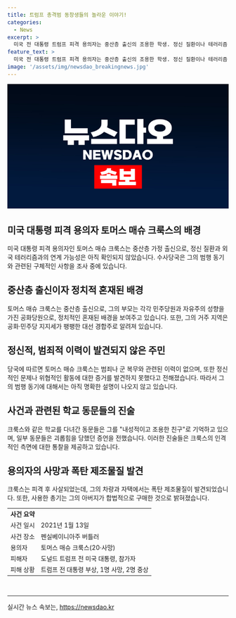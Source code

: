 ```yaml
---
title: 트럼프 총격범 동창생들의 놀라운 이야기!
categories:
  - News
excerpt: >
  미국 전 대통령 트럼프 피격 용의자는 중산층 출신의 조용한 학생. 정신 질환이나 테러리즘 연계 가능성은 없었으며, 정치적 혼재된 출신. 공화당원 등록이지만 민주당에 기부도. 범행 동기로 확인된 바 없음. 동창들은 평범하다고 했지만 괴롭힘도 받았다고 전했음. 사건 현장에서 용의자가 사망했고, 관통상과 폭탄 제조물질이 발견됐으며, 사용한 총기는 아버지가 구매한 것으로 전해졌음.
feature_text: >
  미국 전 대통령 트럼프 피격 용의자는 중산층 출신의 조용한 학생. 정신 질환이나 테러리즘 연계 가능성은 없었으며, 정치적 혼재된 출신. 공화당원 등록이지만 민주당에 기부도. 범행 동기로 확인된 바 없음. 동창들은 평범하다고 했지만 괴롭힘도 받았다고 전했음. 사건 현장에서 용의자가 사망했고, 관통상과 폭탄 제조물질이 발견됐으며, 사용한 총기는 아버지가 구매한 것으로 전해졌음.
image: '/assets/img/newsdao_breakingnews.jpg'
---
```


<p><img src="/assets/img/newsdao_breakingnews.jpg" alt="koreaapp 속보" /></p>

<h2 data-ke-size="size26">미국 대통령 피격 용의자 토머스 매슈 크룩스의 배경</h2>

<p data-ke-size="size16">미국 대통령 피격 용의자인 토머스 매슈 크룩스는 중산층 가정 출신으로, 정신 질환과 외국 테러리즘과의 연계 가능성은 아직 확인되지 않았습니다. 수사당국은 그의 범행 동기와 관련된 구체적인 사항을 조사 중에 있습니다.</p>

<h2><b>중산층 출신이자 정치적 혼재된 배경</b></h2>

<p data-ke-size="size16">토머스 매슈 크룩스는 중산층 출신으로, 그의 부모는 각각 민주당원과 자유주의 성향을 가진 공화당원으로, 정치적인 혼재된 배경을 보여주고 있습니다. 또한, 그의 거주 지역은 공화·민주당 지지세가 팽팽한 대선 경합주로 알려져 있습니다.</p>

<h2><b>정신적, 범죄적 이력이 발견되지 않은 주민</b></h2>

<p data-ke-size="size16">당국에 따르면 토머스 매슈 크룩스는 범죄나 군 복무와 관련된 이력이 없으며, 또한 정신적인 문제나 위협적인 활동에 대한 증거를 발견하지 못했다고 전해졌습니다. 따라서 그의 범행 동기에 대해서는 아직 명확한 설명이 나오지 않고 있습니다.</p>

<h2><b>사건과 관련된 학교 동문들의 진술</b></h2>

<p data-ke-size="size16">크룩스와 같은 학교를 다녀간 동문들은 그를 "내성적이고 조용한 친구"로 기억하고 있으며, 일부 동문들은 괴롭힘을 당했던 증언을 전했습니다. 이러한 진술들은 크룩스의 인격적인 측면에 대한 통찰을 제공하고 있습니다.</p>

<h2><b>용의자의 사망과 폭탄 제조물질 발견</b></h2>

<p data-ke-size="size16">크룩스는 피격 후 사살되었는데, 그의 차량과 자택에서는 폭탄 제조물질이 발견되었습니다. 또한, 사용한 총기는 그의 아버지가 합법적으로 구매한 것으로 밝혀졌습니다.</p>

<table>
  <tr>
    <td style="text-align: center; height: 17px;"><b>사건 요약</b></td>
  </tr>
  <tr>
    <td data-ke-size="size16">사건 일시</td>
    <td data-ke-size="size16">2021년 1월 13일</td>
  </tr>
  <tr>
    <td data-ke-size="size16">사건 장소</td>
    <td data-ke-size="size16">펜실베이니아주 버틀러</td>
  </tr>
  <tr>
    <td data-ke-size="size16">용의자</td>
    <td data-ke-size="size16">토머스 매슈 크룩스(20·사망)</td>
  </tr>
  <tr>
    <td data-ke-size="size16">피해자</td>
    <td data-ke-size="size16">도널드 트럼프 전 미국 대통령, 참가자</td>
  </tr>
  <tr>
    <td data-ke-size="size16">피해 상황</td>
    <td data-ke-size="size16">트럼프 전 대통령 부상, 1명 사망, 2명 중상</td>
  </tr>
</table>

<p data-ke-size="size16">&nbsp;</p>

<hr>
실시간 뉴스 속보는, <a href="https://newsdao.kr" rel="dofollow">https://newsdao.kr</a>


